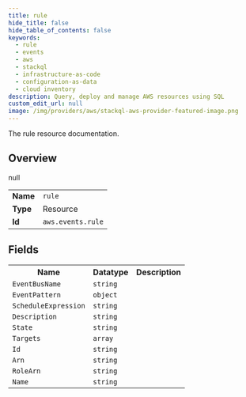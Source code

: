 ```yaml
---
title: rule
hide_title: false
hide_table_of_contents: false
keywords:
  - rule
  - events
  - aws
  - stackql
  - infrastructure-as-code
  - configuration-as-data
  - cloud inventory
description: Query, deploy and manage AWS resources using SQL
custom_edit_url: null
image: /img/providers/aws/stackql-aws-provider-featured-image.png
---
```

The rule resource documentation.

## Overview
<table><tbody>
<tr><td><b>Name</b></td><td><code>rule</code></td></tr>
<tr><td><b>Type</b></td><td>Resource</td></tr>
null
<tr><td><b>Id</b></td><td><code>aws.events.rule</code></td></tr>
</tbody></table>

## Fields
<table><tbody>
<tr><th>Name</th><th>Datatype</th><th>Description</th></tr>
<tr><td><code>EventBusName</code></td><td><code>string</code></td><td></td></tr><tr><td><code>EventPattern</code></td><td><code>object</code></td><td></td></tr><tr><td><code>ScheduleExpression</code></td><td><code>string</code></td><td></td></tr><tr><td><code>Description</code></td><td><code>string</code></td><td></td></tr><tr><td><code>State</code></td><td><code>string</code></td><td></td></tr><tr><td><code>Targets</code></td><td><code>array</code></td><td></td></tr><tr><td><code>Id</code></td><td><code>string</code></td><td></td></tr><tr><td><code>Arn</code></td><td><code>string</code></td><td></td></tr><tr><td><code>RoleArn</code></td><td><code>string</code></td><td></td></tr><tr><td><code>Name</code></td><td><code>string</code></td><td></td></tr>
</tbody></table>